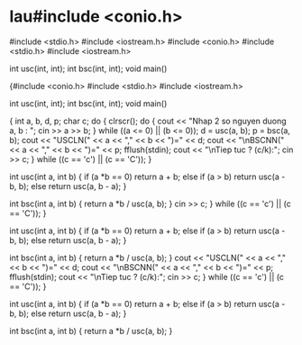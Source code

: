 # lau#include <conio.h>
#include <stdio.h>
#include <iostream.h>
#include <conio.h>
#include <stdio.h>
#include <iostream.h>

int usc(int, int);
int bsc(int, int);
void main()

{#include <conio.h>
#include <stdio.h>
#include <iostream.h>

int usc(int, int);
int bsc(int, int);
void main()

{
	int a, b, d, p;
	char c;
	do {
		clrscr();
		do { 	cout << "Nhap 2 so nguyen duong a, b : ";
			cin >> a >> b;
		} while ((a <= 0) || (b <= 0));
		d = usc(a, b);
		p = bsc(a, b);
		cout << "USCLN(" << a << "," << b << ")=" << d;
		cout << "\nBSCNN(" << a << "," << b << ")=" << p;
		fflush(stdin);
		cout << "\nTiep tuc ? (c/k):";
		cin >> c;
	} while ((c == 'c') || (c == 'C'));
}

int usc(int a, int b)
{
	if (a *b == 0) return a + b;
	else if (a > b) return usc(a - b, b);
	else return usc(a, b - a);
}

int bsc(int a, int b)
{
	return a *b / usc(a, b);
}
		cin >> c;
	} while ((c == 'c') || (c == 'C'));
}

int usc(int a, int b)
{
	if (a *b == 0) return a + b;
	else if (a > b) return usc(a - b, b);
	else return usc(a, b - a);
}

int bsc(int a, int b)
{
	return a *b / usc(a, b);
}
		cout << "USCLN(" << a << "," << b << ")=" << d;
		cout << "\nBSCNN(" << a << "," << b << ")=" << p;
		fflush(stdin);
		cout << "\nTiep tuc ? (c/k):";
		cin >> c;
	} while ((c == 'c') || (c == 'C'));
}

int usc(int a, int b)
{
	if (a *b == 0) return a + b;
	else if (a > b) return usc(a - b, b);
	else return usc(a, b - a);
}

int bsc(int a, int b)
{
	return a *b / usc(a, b);
}
